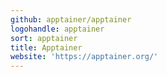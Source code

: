 ```yaml
---
github: apptainer/apptainer
logohandle: apptainer
sort: apptainer
title: Apptainer
website: 'https://apptainer.org/'
---
```

